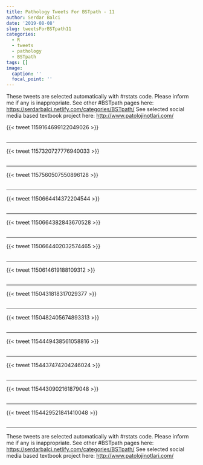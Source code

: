 ```yaml
---
title: Pathology Tweets For BSTpath - 11
author: Serdar Balci
date: '2019-08-08'
slug: tweetsForBSTpath11
categories:
  - R
  - tweets
  - pathology
  - BSTpath
tags: []
image:
  caption: ''
  focal_point: ''
---
```



These tweets are selected automatically with #rstats code. Please inform me if any is inappropriate.
See other #BSTpath pages here: https://serdarbalci.netlify.com/categories/BSTpath/ 
See selected social media based textbook project here: http://www.patolojinotlari.com/

{{< tweet 1159164699122049026 >}}
<br>
<br>
<hr>
{{< tweet 1157320727776940033 >}}
<br>
<br>
<hr>
{{< tweet 1157560507550896128 >}}
<br>
<br>
<hr>
{{< tweet 1150664414372204544 >}}
<br>
<br>
<hr>
{{< tweet 1150664382843670528 >}}
<br>
<br>
<hr>
{{< tweet 1150664402032574465 >}}
<br>
<br>
<hr>
{{< tweet 1150614619188109312 >}}
<br>
<br>
<hr>
{{< tweet 1150431818317029377 >}}
<br>
<br>
<hr>
{{< tweet 1150482405674893313 >}}
<br>
<br>
<hr>
{{< tweet 1154449438561058816 >}}
<br>
<br>
<hr>
{{< tweet 1154437474204246024 >}}
<br>
<br>
<hr>
{{< tweet 1154430902161879048 >}}
<br>
<br>
<hr>
{{< tweet 1154429521841410048 >}}
<br>
<br>
<hr>


These tweets are selected automatically with #rstats code. Please inform me if any is inappropriate.
See other #BSTpath pages here: https://serdarbalci.netlify.com/categories/BSTpath/ 
See selected social media based textbook project here: http://www.patolojinotlari.com/

